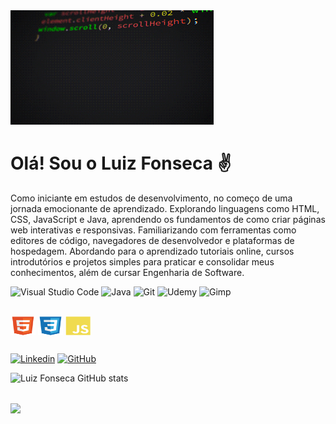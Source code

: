 <img src = "banner.gif"  width = 325px>

# Olá! Sou o Luiz Fonseca ✌️
Como iniciante em estudos de desenvolvimento, no começo de uma jornada emocionante de aprendizado. Explorando linguagens como HTML, CSS, JavaScript e Java, aprendendo os fundamentos de como criar páginas web interativas e responsivas. Familiarizando com ferramentas como editores de código, navegadores de desenvolvedor e plataformas de hospedagem. Abordando para o aprendizado  tutoriais online, cursos introdutórios e projetos simples para praticar e consolidar meus conhecimentos, além de cursar Engenharia de Software.

![Visual Studio Code](https://img.shields.io/badge/Visual_Studio-5C2D91?style=for-the-badge&logo=visual%20studio&logoColor=white)
![Java](https://img.shields.io/badge/Java-ED8B00?style=for-the-badge&logo=openjdk&logoColor=white)
![Git](https://img.shields.io/badge/GIT-E44C30?style=for-the-badge&logo=git&logoColor=white)
![Udemy](https://img.shields.io/badge/Udemy-EC5252?style=for-the-badge&logo=Udemy&logoColor=white)
![Gimp](https://img.shields.io/badge/gimp-5C5543?style=for-the-badge&logo=gimp&logoColor=white)

<div style="display: inline_block"><br>
  <img align="center" alt="Rafa-HTML" height="30" width="40" src="https://raw.githubusercontent.com/devicons/devicon/master/icons/html5/html5-original.svg">
  <img align="center" alt="Rafa-CSS" height="30" width="40" src="https://raw.githubusercontent.com/devicons/devicon/master/icons/css3/css3-original.svg">
  <img align="center" height="30" width="40" src="https://raw.githubusercontent.com/devicons/devicon/master/icons/javascript/javascript-plain.svg">
</div>

##

[![Linkedin](https://img.shields.io/badge/LinkedIn-0077B5?style=for-the-badge&logo=linkedin&logoColor=white)](https://www.linkedin.com/in/fonsecahluiz/)
[![GitHub](	https://img.shields.io/badge/GitHub-100000?style=for-the-badge&logo=github&logoColor=white)](https://github.com/hite-dev)

![Luiz Fonseca GitHub stats](https://github-readme-stats.vercel.app/api?username=hite-dev&show_icons=true&theme=onedark)

##

<a href="https://www.dio.me/"><img align="center" width="40px" src="https://hermes.digitalinnovation.one/assets/diome/logo-minimized.png"></a> 



